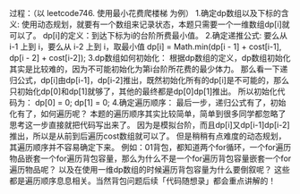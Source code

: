 过程：（以 leetcode746. 使用最小花费爬楼梯 为例）
1.确定dp数组以及下标的含义:
  使用动态规划，就要有一个数组来记录状态，本题只需要一个一维数组dp[i]就可以了。
  dp[i]的定义：到达下标为i的台阶所费最小值。
2.确定递推公式:
  要么从 i-1 上到 i，要么从 i-2 上到 i，取最小值
  dp[i] = Math.min(dp[i - 1] + cost[i-1], dp[i - 2] + cost[i-2]);
3.dp数组如何初始化：
  根据dp数组的定义，dp数组初始化其实是比较难的，因为不可能初始化为第i台阶所花费的最少体力。
  那么看一下递归公式，dp[i]由dp[i-1]，dp[i-2]推出，既然初始化所有的dp[i]是不可能的，那么只初始化dp[0]和dp[1]就够了，其他的最终都是dp[0]dp[1]推出。
  所以初始化代码为：
          dp[0] = 0;
          dp[1] = 0;
4.确定遍历顺序：
  最后一步，递归公式有了，初始化有了，如何遍历呢？
  本题的遍历顺序其实比较简单，简单到很多同学都忽略了思考这一步直接就把代码写出来了。
  因为是模拟台阶，而且dp[i]又dp[i-1]dp[i-2]推出，所以是从前到后遍历cost数组就可以了。
  但是稍稍有点难度的动态规划，其遍历顺序并不容易确定下来。
  例如：01背包，都知道两个for循环，一个for遍历物品嵌套一个for遍历背包容量，那么为什么不是一个for遍历背包容量嵌套一个for遍历物品呢？ 以及在使用一维dp数组的时候遍历背包容量为什么要倒叙呢？
  这些都是遍历顺序息息相关。当然背包问题后续「代码随想录」都会重点讲解的！



<!-- leetcode746. 使用最小花费爬楼梯
    class Solution {
    //动态规划
    public int minCostClimbingStairs(int[] cost) {
        int size = cost.length;
        int[] minCost = new int[size];
        //minCost[i]：到达下标为i的台阶所费最小值
        minCost[0] = 0;
        minCost[1] = 0;
        for (int i = 2; i < size; i++) {
            minCost[i] = Math.min(minCost[i - 1] + cost[i-1], minCost[i - 2] + cost[i - 2]);
        }
        //最后要到达顶楼，要么从台阶[size-1]上（步数无所谓），要么从台阶[size-2]上跨两步上
        return Math.min(minCost[size - 1] + cost[size - 1], minCost[size - 2] + cost[size - 2]);
    }
} -->



<!-- leetcode53. 最大子数组和
class Solution {
    public int maxSubArray(int[] nums) {
    //动态规划
    //dp[i]表示必须以i结尾的最大子数组的和，那么可以轻松得出转移方程，最后找dp数组的最大值即可
    int[] dp = new int[nums.length];
    dp[0] = nums[0];
    int max = nums[0];
    for(int i = 1 ; i < nums.length ; i++){
       dp[i] = Math.max(nums[i],dp[i-1]+nums[i]);
       max=Math.max(dp[i],max);
    }
    return max;
    }
} -->



<!-- leetcode198. 打家劫舍
转移方程：
设: 有 n 个房子，前 n 间能偷窃到的最高金额是 dp[n] ，前 n−1 间能偷窃到的最高金额是 dp[n-1] ，此时向这些房子后加一间房，此房间价值为 num ；
    加一间房间后： 由于不能抢相邻的房子，意味着抢第 n+1 间就不能抢第 n 间；那么前 n+1 间房能偷取到的最高金额 dp[n+1] 一定是以下两种情况的较大值 ：
    不抢第 n+1 个房间，因此等于前 n 个房子的最高金额，即 dp[n+1] = dp[n] ；
    抢第 n+1 个房间，此时不能抢第 n 个房间；因此等于前 n-1 个房子的最高金额加上当前房间价值，即 dp[n+1] = dp[n-1] + num ；
细心的我们发现： 难道在前 n 间的最高金额 dp[n] 情况下，第 n 间一定被偷了吗？假设没有被偷，那 n+1 间的最大值应该也可能是 dp[n+1] = dp[n] + num 吧？
其实这种假设的情况可以被省略，这是因为：
    假设第 n 间没有被偷，那么此时 dp[n] = dp[n-1] ，此时 dp[n+1] = dp[n] + num = dp[n-1] + num ，即可以将两种情况合并为一种情况考虑；
    假设第 n 间被偷，那么此时 dp[n+1] = dp[n] + num 不可取 ，因为偷了第 n 间就不能偷第 n+1 间。
    最终的转移方程： dp[n+1] = max(dp[n],dp[n-1]+num)

class Solution {
    //动态规划：https://leetcode.cn/problems/house-robber-ii/solution/213-da-jia-jie-she-iidong-tai-gui-hua-jie-gou-hua-/
    public int rob(int[] nums) {
    if(nums.length == 1) return nums[0]; 
    int[] dp = new int[nums.length];
    dp[0] = nums[0];
    dp[1] = Math.max(nums[0] , nums[1]);
    //dp[i]：盗贼走到下标为i的房子后可偷盗的最大钱财（注意是走到，并不一定进去偷！！！）
    for(int i = 2 ; i < nums.length ; i++){
        dp[i] = Math.max(dp[i -2] + nums[i] , dp[i -1]);
    }
    return dp[nums.length - 1];
    }
} -->



<!-- leetcode5. 最长回文子串
    class Solution {
    public String longestPalindrome(String s) {
        int len = s.length();
        if (len < 2) {
            return s;
        }
        int maxLen = 1;
        int begin = 0;
        char[] cs = s.toCharArray();
        // dp[i][j]:表示s[i][j]是否是回文串
        boolean[][] dp = new boolean[len][len];
        // 初始化：单独一个字符肯定是回文子串
        for (int i = 0; i < len; i++) {
            dp[i][i] = true;
        }

    // 当动态规划引入的是二维数组时，最好画表格进行模拟，即使知道了状态转移方程，也要摸清填写的方式以及填写的先后顺序
    // 只有这样才能确保最终的dp[i][j]能被填写!!!
        // 经验：dp区域是正方形的话，通常左下角区域无效不需要再填，因为走过的区域不用再走
        for (int j = 1; j < len; j++) { // 上三角区域，按列从上到下填
                                        // 这是因为dp[i][j]和dp[i+1][j-1]的值有关
                                        // 比如有dp[4][4]:
                                        // 只有先把列1从上到下填满，再把列2从上到下填满，才能把列3填写
                                        // 否则先填写行1，填写到dp[0][3]需要用到dp[1][2]，这是dp[1][2]还未填写
                                         
                                        //        0      1      2      3

                                        //  0    true           

                                         
                                        //  1          true        

                                         
                                        //  2                  true 


                                        //  3                          true

                                        //  dp[i][j] =(cs[i] == cs[j]) && (j - i + 1 <= 2 || dp[i + 1][j - 1]) ,i<j的情况下
            for (int i = 0; i < j; i++) {
                // 首尾不相等时，必不是回文串
                if (cs[i] != cs[j]) {
                    dp[i][j] = false;
                } else {
                    // 首尾相等时，有2种情况
                    // 情况1：s[i...j]长度不超过2，不用检查必为回文串
                    // 情况2：s[i...j]长度大于2，由s[i+1...j-1]来判断
                    dp[i][j] = j - i + 1 <= 2 || dp[i + 1][j - 1];
                }
                // 更新max和begin
                if (dp[i][j] && j - i + 1 > maxLen) {
                    maxLen = j - i + 1;
                    begin = i;
                }
            }
        }
        return s.substring(begin, begin + maxLen);
    }
} -->



<!-- leetcode42. 接雨水
public class Solution {
//https://leetcode-cn.com/problems/trapping-rain-water/solution/xiang-xi-tong-su-de-si-lu-fen-xi-duo-jie-fa-by-w-8/
//这题的关键在于求出每个柱子的上面能承接多少水
// 求每一列的水，我们只需要关注当前列，以及左边最高的墙，右边最高的墙就够了。
// 装水的多少，当然根据木桶效应，我们只需要看左边最高的墙和右边最高的墙中较矮的一个就够了。
// 所以，根据较矮的那个墙和当前列的墙的高度可以分为三种情况。
// 1.较矮的墙的高度大于当前列的墙的高度:
//   很明显，较矮的一边，减去当前列的高度就可以了，也就是 2 - 1 = 1，可以存一个单位的水。
// 2.较矮的墙的高度小于当前列的墙的高度:
//   不会有水
// 3.较矮的墙的高度等于当前列的墙的高度:
//   不会有水

    public int trap(int[] height) {
//解法二：按列求
    // int sum = 0;
    // //最两端的列不用考虑，因为一定不会有水。所以下标从 1 到 length - 2
    // for (int i = 1; i < height.length - 1; i++) {
    //     int max_left = 0;
    //     //找出左边最高
    //     for (int j = i - 1; j >= 0; j--) {
    //         if (height[j] > max_left) {
    //             max_left = height[j];
    //         }
    //     }
    //     int max_right = 0;
    //     //找出右边最高
    //     for (int j = i + 1; j < height.length; j++) {
    //         if (height[j] > max_right) {
    //             max_right = height[j];
    //         }
    //     }
    //     //找出两端较小的
    //     int min = Math.min(max_left, max_right);
    //     //只有较小的一段大于当前列的高度才会有水，其他情况不会有水
    //     if (min > height[i]) {
    //         sum = sum + (min - height[i]);
    //     }
    // }
    // return sum;

// 解法三: 动态规划
// 我们注意到，解法二中。对于每一列，我们求它左边最高的墙和右边最高的墙，都是重新遍历一遍所有高度，这里我们可以优化一下。
// 首先用两个数组，max_left [i] 代表第 i 列左边最高的墙的高度，max_right[i] 代表第 i 列右边最高的墙的高度。（一定要注意下，第 i 列左（右）边最高的墙，是不包括自身的，和 leetcode 上边的讲的有些不同）
// 对于 max_left我们其实可以这样求。
// max_left [i] = Max(max_left [i-1],height[i-1])。它前边的墙的左边的最高高度和它前边的墙的高度选一个较大的，就是当前列左边最高的墙了。
// 对于 max_right我们可以这样求。
// max_right[i] = Max(max_right[i+1],height[i+1]) 。它后边的墙的右边的最高高度和它后边的墙的高度选一个较大的，就是当前列右边最高的墙了。
// 这样，我们再利用解法二的算法，就不用在 for 循环里每次重新遍历一次求 max_left 和 max_right 了。
    int sum = 0;
    int[] max_left = new int[height.length];
    int[] max_right = new int[height.length];
    
    for (int i = 1; i < height.length - 1; i++) {
        max_left[i] = Math.max(max_left[i - 1], height[i - 1]);
    }
    for (int i = height.length - 2; i >= 0; i--) {
        max_right[i] = Math.max(max_right[i + 1], height[i + 1]);
    }
    for (int i = 1; i < height.length - 1; i++) {
        int min = Math.min(max_left[i], max_right[i]);
        if (min > height[i]) {
            sum = sum + (min - height[i]);
        }
    }
    return sum;

    }
} -->